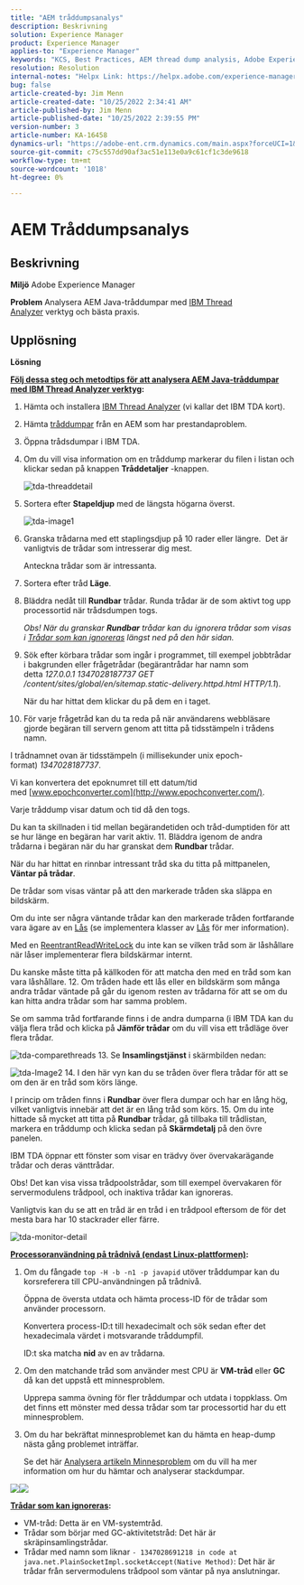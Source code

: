 ```yaml
---
title: "AEM tråddumpsanalys"
description: Beskrivning
solution: Experience Manager
product: Experience Manager
applies-to: "Experience Manager"
keywords: "KCS, Best Practices, AEM thread dump analysis, Adobe Experience Manager, Java, IBM Thread Analyzer"
resolution: Resolution
internal-notes: "Helpx Link: https://helpx.adobe.com/experience-manager/kb/thread-dump-analysis.html"
bug: false
article-created-by: Jim Menn
article-created-date: "10/25/2022 2:34:41 AM"
article-published-by: Jim Menn
article-published-date: "10/25/2022 2:39:55 PM"
version-number: 3
article-number: KA-16458
dynamics-url: "https://adobe-ent.crm.dynamics.com/main.aspx?forceUCI=1&pagetype=entityrecord&etn=knowledgearticle&id=6fb11892-0d54-ed11-bba2-6045bd006b4b"
source-git-commit: c75c557dd90af3ac51e113e0a9c61cf1c3de9618
workflow-type: tm+mt
source-wordcount: '1018'
ht-degree: 0%

---
```


# AEM Tråddumpsanalys

## Beskrivning


<b>Miljö</b>
Adobe Experience Manager

<b>Problem</b>
Analysera AEM Java-tråddumpar med [IBM Thread Analyzer](https://www.ibm.com/support/pages/ibm-thread-and-monitor-dump-analyzer-java-tmda) verktyg och bästa praxis.


## Upplösning


<b>Lösning</b>

<u><b>Följ dessa steg och metodtips för att analysera AEM Java-tråddumpar med <a data-ol-has-click-handler="" href="https://www.ibm.com/support/pages/ibm-thread-and-monitor-dump-analyzer-java-tmda">IBM Thread Analyzer</a> verktyg</b></u><b>:</b>

1. Hämta och installera [IBM Thread Analyzer](https://www.ibm.com/support/pages/ibm-thread-and-monitor-dump-analyzer-java-tmda) (vi kallar det IBM TDA kort).
2. Hämta [tråddumpar](https://helpx.adobe.com/experience-manager/kb/thread-dumps-collection-analysis.html) från en AEM som har prestandaproblem.
3. Öppna trådsdumpar i IBM TDA.
4. Om du vill visa information om en tråddump markerar du filen i listan och klickar sedan på knappen <b>Tråddetaljer</b> -knappen.

   ![tda-threaddetail](https://helpx.adobe.com/content/dam/help/en/experience-manager/kb/thread-dump-analysis/_jcr_content/main-pars/image_1587732783/tda-threaddetail.png "tda-threaddetail")
5. Sortera efter <b>Stapeldjup</b> med de längsta högarna överst.

   ![tda-image1](https://helpx.adobe.com/content/dam/help/en/experience-manager/kb/thread-dump-analysis/_jcr_content/main-pars/image/tda-image1.png)
6. Granska trådarna med ett staplingsdjup på 10 rader eller längre.  Det är vanligtvis de trådar som intresserar dig mest.

   Anteckna trådar som är intressanta.
7. Sortera efter tråd <b>Läge</b>.
8. Bläddra nedåt till <b>Rundbar</b> trådar. Runda trådar är de som aktivt tog upp processortid när trådsdumpen togs.

   *Obs! När du granskar <b>Rundbar</b> trådar kan du ignorera trådar som visas i [Trådar som kan ignoreras](https://helpx.adobe.com/experience-manager/kb/thread-dump-analysis.html#ignorethreads) längst ned på den här sidan.*


9. Sök efter körbara trådar som ingår i programmet, till exempel jobbtrådar i bakgrunden eller frågetrådar (begärantrådar har namn som detta *127.0.0.1 1347028187737 GET /content/sites/global/en/sitemap.static-delivery.httpd.html HTTP/1.1*).

   När du har hittat dem klickar du på dem en i taget.
10. För varje frågetråd kan du ta reda på när användarens webbläsare gjorde begäran till servern genom att titta på tidsstämpeln i trådens namn.

   I trådnamnet ovan är tidsstämpeln (i millisekunder unix epoch-format) *1347028187737*.

   Vi kan konvertera det epoknumret till ett datum/tid med [www.epochconverter.com](http://www.epochconverter.com/).

   Varje tråddump visar datum och tid då den togs.

   Du kan ta skillnaden i tid mellan begärandetiden och tråd-dumptiden för att se hur länge en begäran har varit aktiv.
11. Bläddra igenom de andra trådarna i begäran när du har granskat dem <b>Rundbar</b> trådar.

   När du har hittat en rinnbar intressant tråd ska du titta på mittpanelen, <b>Väntar på trådar</b>.

   De trådar som visas väntar på att den markerade tråden ska släppa en bildskärm.

   Om du inte ser några väntande trådar kan den markerade tråden fortfarande vara ägare av en [Lås](http://docs.oracle.com/javase/1.5.0/docs/api/java/util/concurrent/locks/Lock.html) (se implementera klasser av [Lås](http://docs.oracle.com/javase/1.5.0/docs/api/java/util/concurrent/locks/Lock.html) för mer information).

   Med en [ReentrantReadWriteLock](http://docs.oracle.com/javase/1.5.0/docs/api/java/util/concurrent/locks/ReentrantReadWriteLock.html) du inte kan se vilken tråd som är låshållare när låser implementerar flera bildskärmar internt.

   Du kanske måste titta på källkoden för att matcha den med en tråd som kan vara låshållare.
12. Om tråden hade ett lås eller en bildskärm som många andra trådar väntade på går du igenom resten av trådarna för att se om du kan hitta andra trådar som har samma problem.

   Se om samma tråd fortfarande finns i de andra dumparna (i IBM TDA kan du välja flera tråd och klicka på <b>Jämför trådar</b> om du vill visa ett trådläge över flera trådar.

   ![tda-comparethreads](https://helpx.adobe.com/content/dam/help/en/experience-manager/kb/thread-dump-analysis/_jcr_content/main-pars/image_1159496390/tda-comparethreads.png)
13. Se <b>Insamlingstjänst</b> i skärmbilden nedan:

   ![tda-Image2](https://helpx.adobe.com/content/dam/help/en/experience-manager/kb/thread-dump-analysis/_jcr_content/main-pars/image_1730877898/tda-Image2.png)
14. I den här vyn kan du se tråden över flera trådar för att se om den är en tråd som körs länge.

   I princip om tråden finns i <b>Rundbar</b> över flera dumpar och har en lång hög, vilket vanligtvis innebär att det är en lång tråd som körs.
15. Om du inte hittade så mycket att titta på <b>Rundbar</b> trådar, gå tillbaka till trådlistan, markera en tråddump och klicka sedan på <b>Skärmdetalj</b> på den övre panelen.

   IBM TDA öppnar ett fönster som visar en trädvy över övervakarägande trådar och deras vänttrådar.

   Obs! Det kan visa vissa trådpoolstrådar, som till exempel övervakaren för servermodulens trådpool, och inaktiva trådar kan ignoreras.

   Vanligtvis kan du se att en tråd är en tråd i en trådpool eftersom de för det mesta bara har 10 stackrader eller färre.

   ![tda-monitor-detail](https://helpx.adobe.com/content/dam/help/en/experience-manager/kb/thread-dump-analysis/_jcr_content/main-pars/image_1106466084/tda-monitordetail.png)




<u><b>Processoranvändning på trådnivå (endast Linux-plattformen)</b></u><b>:</b>

1. Om du fångade `top -H -b -n1 -p javapid` utöver tråddumpar kan du korsreferera till CPU-användningen på trådnivå.

   Öppna de översta utdata och hämta process-ID för de trådar som använder processorn.

   Konvertera process-ID:t till hexadecimalt och sök sedan efter det hexadecimala värdet i motsvarande tråddumpfil.

   ID:t ska matcha <b>nid</b> av en av trådarna.
2. Om den matchande tråd som använder mest CPU är <b>VM-tråd</b> eller <b>GC</b> då kan det uppstå ett minnesproblem.

   Upprepa samma övning för fler tråddumpar och utdata i toppklass. Om det finns ett mönster med dessa trådar som tar processortid har du ett minnesproblem.
3. Om du har bekräftat minnesproblemet kan du hämta en heap-dump nästa gång problemet inträffar.

   Se det här [Analysera artikeln Minnesproblem](https://experienceleague.adobe.com/docs/experience-cloud-kcs/kbarticles/KA-17482.html?lang=en) om du vill ha mer information om hur du hämtar och analyserar stackdumpar.


![](https://helpx.adobe.com/libs/cq/ui/resources/0.gif)![](https://helpx.adobe.com/libs/cq/ui/resources/0.gif)

<b><u>Trådar som kan ignoreras</u>:</b>

- VM-tråd: Detta är en VM-systemtråd.
- Trådar som börjar med GC-aktivitetstråd: Det här är skräpinsamlingstrådar.
- Trådar med namn som liknar `- 1347028691218 in code at java.net.PlainSocketImpl.socketAccept(Native Method)`: Det här är trådar från servermodulens trådpool som väntar på nya anslutningar.

